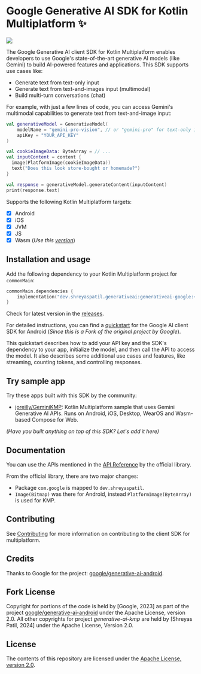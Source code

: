 # Google Generative AI SDK for Kotlin Multiplatform ✨

<a href="https://search.maven.org/search?q=g:dev.shreyaspatil.generativeai"><img src="https://img.shields.io/maven-central/v/dev.shreyaspatil.generativeai/generativeai-google?label=Maven%20Central&logo=kotlin&style=flat-square"/></a>

The Google Generative AI client SDK for Kotlin Multiplatform enables developers to use Google's 
state-of-the-art generative AI models (like Gemini) to build AI-powered features and applications. 
This SDK supports use cases like:
- Generate text from text-only input
- Generate text from text-and-images input (multimodal)
- Build multi-turn conversations (chat)

For example, with just a few lines of code, you can access Gemini's multimodal capabilities to 
generate text from text-and-image input:

```kotlin
val generativeModel = GenerativeModel(
    modelName = "gemini-pro-vision", // or "gemini-pro" for text-only input
    apiKey = "YOUR_API_KEY"
)

val cookieImageData: ByteArray = // ...
val inputContent = content {
  image(PlatformImage(cookieImageData))
  text("Does this look store-bought or homemade?")
}

val response = generativeModel.generateContent(inputContent)
print(response.text)
```

Supports the following Kotlin Multiplatform targets:
- [x] Android
- [x] iOS
- [x] JVM
- [x] JS
- [x] Wasm (_Use this [version](https://github.com/PatilShreyas/generative-ai-kmp/releases/tag/v0.1.2-0.0.1-wasm)_)

## Installation and usage

Add the following dependency to your Kotlin Multiplatform project for `commonMain`:

```kotlin
commonMain.dependencies {
    implementation("dev.shreyaspatil.generativeai:generativeai-google:<version>")
}
```

Check for latest version in the [releases](https://github.com/PatilShreyas/generative-ai-kmp/releases).

For detailed instructions, you can find a [quickstart](https://ai.google.dev/tutorials/android_quickstart) 
for the Google AI client SDK for Android (_Since this is a Fork of the original project by Google_).

This quickstart describes how to add your API key and the SDK's dependency to your app, 
initialize the model, and then call the API to access the model. It also describes some additional 
use cases and features, like streaming, counting tokens, and controlling responses.

## Try sample app

Try these apps built with this SDK by the community:

- [joreilly/GeminiKMP](https://github.com/joreilly/GeminiKMP): Kotlin Multiplatform sample that uses Gemini Generative AI APIs. Runs on Android, iOS, Desktop, WearOS and Wasm-based Compose for Web.

*(Have you built anything on top of this SDK? Let's add it here)*

## Documentation

You can use the APIs mentioned in the [API Reference](https://ai.google.dev/tutorials/android_quickstart)
by the official library.

From the official library, there are two major changes:
- Package `com.google` is mapped to `dev.shreyaspatil`.
- `Image(Bitmap)` was there for Android, instead `PlatformImage(ByteArray)` is used for KMP.

## Contributing

See [Contributing](https://github.com/patilshreyas/generative-ai-kmp/blob/main/CONTRIBUTING.md) for 
more information on contributing to the client SDK for multiplatform.

## Credits
Thanks to Google for the project: [google/generative-ai-android](https://github.com/google/generative-ai-android).

## Fork License
Copyright for portions of the code is held by [Google, 2023] as part of the project 
[google/generative-ai-android](https://github.com/google/generative-ai-android) under the 
Apache License, version 2.0. 
All other copyrights for project *generative-ai-kmp* are held by [Shreyas Patil, 2024] under the 
Apache License, Version 2.0.

## License

The contents of this repository are licensed under the
[Apache License, version 2.0](http://www.apache.org/licenses/LICENSE-2.0).
